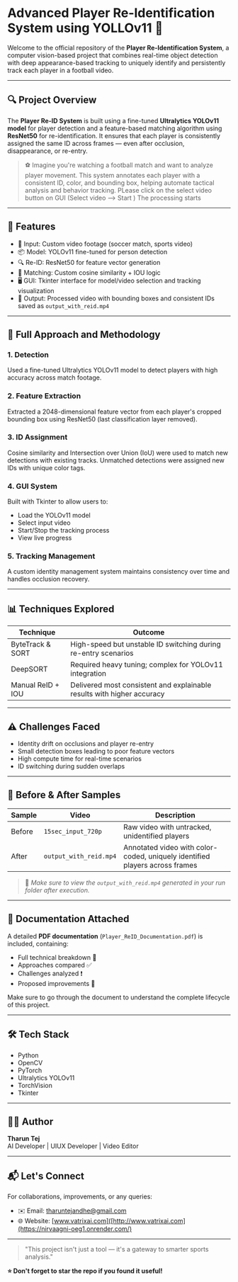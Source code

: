 # Advanced Player Re-Identification System using YOLLOv11 🎯

Welcome to the official repository of the **Player Re-Identification System**, a computer vision-based project that combines real-time object detection with deep appearance-based tracking to uniquely identify and persistently track each player in a football video.


---

## 🔍 Project Overview

The **Player Re-ID System** is built using a fine-tuned **Ultralytics YOLOv11 model** for player detection and a feature-based matching algorithm using **ResNet50** for re-identification. It ensures that each player is consistently assigned the same ID across frames — even after occlusion, disappearance, or re-entry.

> ⚽️ Imagine you're watching a football match and want to analyze player movement. This system annotates each player with a consistent ID, color, and bounding box, helping automate tactical analysis and behavior tracking.
PLease click on the select video button on GUI (Select video --> Start )
> The processing starts
---

## 🚀 Features

- 🎥 Input: Custom video footage (soccer match, sports video)  
- 📦 Model: YOLOv11 fine-tuned for person detection  
- 🔍 Re-ID: ResNet50 for feature vector generation  
- 🧠 Matching: Custom cosine similarity + IOU logic  
- 🖥 GUI: Tkinter interface for model/video selection and tracking visualization  
- 🎯 Output: Processed video with bounding boxes and consistent IDs saved as `output_with_reid.mp4`

---

## 🧭 Full Approach and Methodology

### 1. **Detection**
Used a fine-tuned Ultralytics YOLOv11 model to detect players with high accuracy across match footage.

### 2. **Feature Extraction**
Extracted a 2048-dimensional feature vector from each player's cropped bounding box using ResNet50 (last classification layer removed).

### 3. **ID Assignment**
Cosine similarity and Intersection over Union (IoU) were used to match new detections with existing tracks. Unmatched detections were assigned new IDs with unique color tags.

### 4. **GUI System**
Built with Tkinter to allow users to:
- Load the YOLOv11 model
- Select input video
- Start/Stop the tracking process
- View live progress

### 5. **Tracking Management**
A custom identity management system maintains consistency over time and handles occlusion recovery.

---

## 📊 Techniques Explored

| Technique          | Outcome                                                                 |
|-------------------|-------------------------------------------------------------------------|
| ByteTrack & SORT  | High-speed but unstable ID switching during re-entry scenarios          |
| DeepSORT          | Required heavy tuning; complex for YOLOv11 integration                  |
| Manual ReID + IOU | Delivered most consistent and explainable results with higher accuracy  |

---

## ⚠️ Challenges Faced

- Identity drift on occlusions and player re-entry  
- Small detection boxes leading to poor feature vectors  
- High compute time for real-time scenarios  
- ID switching during sudden overlaps  

---
## 📁 Before & After Samples

| Sample | Video                 | Description                                           |
|--------|-----------------------|-------------------------------------------------------|
| Before | `15sec_input_720p`    | Raw video with untracked, unidentified players        |
| After  | `output_with_reid.mp4`| Annotated video with color-coded, uniquely identified players across frames |

> 📂 *Make sure to view the `output_with_reid.mp4` generated in your run folder after execution.*

---

## 📎 Documentation Attached

A detailed **PDF documentation** (`Player_ReID_Documentation.pdf`) is included, containing:

- Full technical breakdown 📘  
- Approaches compared ✅  
- Challenges analyzed ❗  
- Proposed improvements 🔧

Make sure to go through the document to understand the complete lifecycle of this project.

---

## 🛠 Tech Stack

- Python  
- OpenCV  
- PyTorch  
- Ultralytics YOLOv11  
- TorchVision  
- Tkinter  

---

## 🧑‍💻 Author

**Tharun Tej**  
AI Developer | UIUX Developer | Video Editor

---

## 📬 Let's Connect

For collaborations, improvements, or any queries:
- ✉️ Email: tharuntejandhe@gmail.com  
- 🌐 Website: [www.vatrixai.com]([http://www.vatrixai.com](https://nirvaagni-oeg1.onrender.com/) <!-- Replace if different -->

---

> "This project isn't just a tool — it's a gateway to smarter sports analysis."



**⭐ Don't forget to star the repo if you found it useful!**
